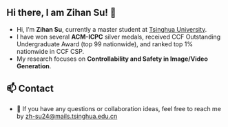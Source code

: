 ## Hi there, I am Zihan Su! 👋

- Hi, I’m **Zihan Su**, currently a master student at [Tsinghua University](https://www.tsinghua.edu.cn/).  
- I have won several **ACM-ICPC** silver medals, received CCF Outstanding Undergraduate Award (top 99 nationwide), and ranked top 1% nationwide in CCF CSP.  
- My research focuses on **Controllability and Safety in Image/Video Generation**.  

## 📫 Contact  
- 💬 If you have any questions or collaboration ideas, feel free to reach me by zh-su24@mails.tsinghua.edu.cn
